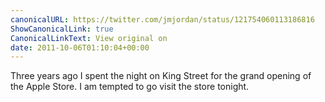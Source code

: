 ```yaml
---
canonicalURL: https://twitter.com/jmjordan/status/121754060113186816
ShowCanonicalLink: true
CanonicalLinkText: View original on
date: 2011-10-06T01:10:04+00:00
---
```

Three years ago I spent the night on King Street for the grand opening of the Apple Store. I am tempted to go visit the store tonight.